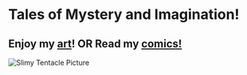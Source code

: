 # Tales of Mystery and Imagination!
## Enjoy my [art](art.md)! **OR** Read my [comics!](comics.md)
![Slimy Tentacle Picture](./assets/images/Slimy%20Tentacles%20JPEG.jpg)
